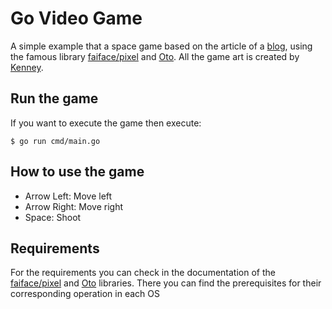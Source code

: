 # Go Video Game

A simple example that a space game based on the article of a [blog](https://blog.friendsofgo.tech/categories/videojuegos), using the famous library [faiface/pixel](https://github.com/faiface/pixel)
and [Oto](https://github.com/hajimehoshi/oto).
All the game art is created by [Kenney](https://opengameart.org/content/space-shooter-redux).

## Run the game

If you want to execute the game then execute:

```
$ go run cmd/main.go
```

## How to use the game

* Arrow Left: Move left
* Arrow Right: Move right
* Space: Shoot

## Requirements

For the requirements you can check in the documentation of the [faiface/pixel](https://github.com/faiface/pixel) and [Oto](https://github.com/hajimehoshi/oto) libraries. 
There you can find the prerequisites for their corresponding operation in each OS